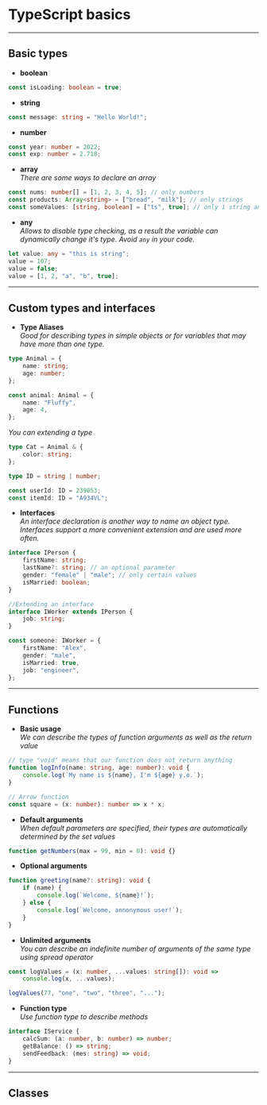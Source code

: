 # TypeScript basics

---

## Basic types

-   **boolean** <br>

```ts
const isLoading: boolean = true;
```

-   **string** <br>

```ts
const message: string = "Hello World!";
```

-   **number** <br>

```ts
const year: number = 2022;
const exp: number = 2.718;
```

-   **array** <br>
    _There are some ways to declare an array_

```ts
const nums: number[] = [1, 2, 3, 4, 5]; // only numbers
const products: Array<string> = ["bread", "milk"]; // only strings
const someValues: [string, boolean] = ["ts", true]; // only 1 string and 1 boolean
```

-   **any** <br>
    _Allows to disable type checking, as a result the variable can dynamically change it's type. Avoid `any` in your code._

```ts
let value: any = "this is string";
value = 107;
value = false;
value = [1, 2, "a", "b", true];
```

---

## Custom types and interfaces

-   **Type Aliases** <br>
    _Good for describing types in simple objects or for variables that may have more than one type._

```ts
type Animal = {
    name: string;
    age: number;
};

const animal: Animal = {
    name: "Fluffy",
    age: 4,
};
```

_You can extending a type_

```ts
type Cat = Animal & {
    color: string;
};
```

```ts
type ID = string | number;

const userId: ID = 239053;
const itemId: ID = "A934VL";
```

-   **Interfaces** <br>
    _An interface declaration is another way to name an object type. Interfaces support a more convenient extension and are used more often._

```ts
interface IPerson {
    firstName: string;
    lastName?: string; // an optional parameter
    gender: "female" | "male"; // only certain values
    isMarried: boolean;
}

//Extending an interface
interface IWorker extends IPerson {
    job: string;
}

const someone: IWorker = {
    firstName: "Alex",
    gender: "male",
    isMarried: true,
    job: "engineer",
};
```

---

## Functions

-   **Basic usage** <br>
    _We can describe the types of function arguments as well as the return value_

```ts
// type "void" means that our function does not return anything
function logInfo(name: string, age: number): void {
    console.log(`My name is ${name}, I'm ${age} y.o.`);
}

// Arrow function
const square = (x: number): number => x * x;
```

-   **Default arguments** <br>
    _When default parameters are specified, their types are automatically determined by the set values_

```ts
function getNumbers(max = 99, min = 0): void {}
```

-   **Optional arguments** <br>

```ts
function greeting(name?: string): void {
    if (name) {
        console.log(`Welcome, ${name}!`);
    } else {
        console.log(`Welcome, annonymous user!`);
    }
}
```

-   **Unlimited arguments** <br>
    _You can describe an indefinite number of arguments of the same type using spread operator_

```ts
const logValues = (x: number, ...values: string[]): void =>
    console.log(x, ...values);

logValues(77, "one", "two", "three", "...");
```

-   **Function type** <br>
    _Use function type to describe methods_

```ts
interface IService {
    calcSum: (a: number, b: number) => number;
    getBalance: () => string;
    sendFeedback: (mes: string) => void;
}
```

---

## Classes
